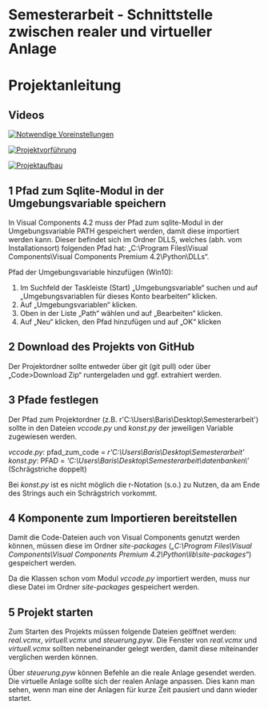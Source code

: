 # Semesterarbeit - Schnittstelle zwischen realer und virtueller Anlage
# Projektanleitung
## Videos
[![Notwendige Voreinstellungen](http://img.youtube.com/vi/YOUTUBE_VIDEO_ID_HERE/0.jpg)](http://www.youtube.com/watch?v=97i3rs7vjHs)

[![Projektvorführung](http://img.youtube.com/vi/YOUTUBE_VIDEO_ID_HERE/0.jpg)](http://www.youtube.com/watch?v=O8_jhqqcKM0)

[![Projektaufbau](http://img.youtube.com/vi/YOUTUBE_VIDEO_ID_HERE/0.jpg)](http://www.youtube.com/watch?v=_2xapZwTQC8)

## 1 Pfad zum Sqlite-Modul in der Umgebungsvariable speichern
In Visual Components 4.2 muss der Pfad zum sqlite-Modul in der Umgebungsvariable PATH gespeichert werden, damit diese importiert werden kann. Dieser befindet sich im Ordner DLLS, welches (abh. vom Installationsort) folgenden Pfad hat: „C:\Program Files\Visual Components\Visual Components Premium 4.2\Python\DLLs“.

Pfad der Umgebungsvariable hinzufügen (Win10):
1. Im Suchfeld der Taskleiste (Start) „Umgebungsvariable“ suchen und auf „Umgebungsvariablen für dieses Konto bearbeiten“ klicken.
1. Auf „Umgebungsvariablen“ klicken.
1. Oben in der Liste „Path“ wählen und auf „Bearbeiten“ klicken.
1. Auf „Neu“ klicken, den Pfad hinzufügen und auf „OK“ klicken

## 2 Download des Projekts von GitHub
Der Projektordner sollte entweder über git (git pull) oder über „Code>Download Zip“ runtergeladen und ggf. extrahiert werden.

## 3 Pfade festlegen
Der Pfad zum Projektordner (z.B. r'C:\Users\Baris\Desktop\Semesterarbeit') sollte in den Dateien *vccode.py* und *konst.py* der jeweiligen Variable zugewiesen werden.

*vccode.py*: pfad_zum_code = *r'C:\Users\Baris\Desktop\Semesterarbeit'*  
*konst.py*: PFAD = *'C:\\Users\\Baris\\Desktop\\Semesterarbeit\\datenbanken\\'* (Schrägstriche doppelt)  

Bei *konst.py* ist es nicht möglich die r-Notation (s.o.) zu Nutzen, da am Ende des Strings auch ein Schrägstrich vorkommt.

## 4 Komponente zum Importieren bereitstellen
Damit die Code-Dateien auch von Visual Components genutzt werden können, müssen diese im Ordner *site-packages* (*„C:\Program Files\Visual Components\Visual Components Premium 4.2\Python\lib\site-packages“*) gespeichert werden.

Da die Klassen schon vom Modul *vccode.py* importiert werden, muss nur diese Datei im Ordner *site-packages* gespeichert werden.

## 5 Projekt starten
Zum Starten des Projekts müssen folgende Dateien geöffnet werden: *real.vcmx*, *virtuell.vcmx* und *steuerung.pyw*. Die Fenster von *real.vcmx* und *virtuell.vcmx* sollten nebeneinander gelegt werden, damit diese miteinander verglichen werden können.

Über *steuerung.pyw* können Befehle an die reale Anlage gesendet werden. Die virtuelle Anlage sollte sich der realen Anlage anpassen. Dies kann man sehen, wenn man eine der Anlagen für kurze Zeit pausiert und dann wieder startet.



